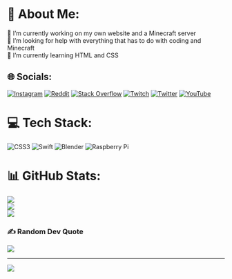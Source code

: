 # 💫 About Me:
🔭 I’m currently working on my own website and a Minecraft server<br>🤝 I’m looking for help with everything that has to do with coding and Minecraft <br>🌱 I’m currently learning HTML and CSS


## 🌐 Socials:
[![Instagram](https://img.shields.io/badge/Instagram-%23E4405F.svg?logo=Instagram&logoColor=white)](https://instagram.com/@mikamoenchmeier) [![Reddit](https://img.shields.io/badge/Reddit-%23FF4500.svg?logo=Reddit&logoColor=white)](https://reddit.com/user/mikamoenchmeier) [![Stack Overflow](https://img.shields.io/badge/-Stackoverflow-FE7A16?logo=stack-overflow&logoColor=white)](https://stackoverflow.com/users/20856674) [![Twitch](https://img.shields.io/badge/Twitch-%239146FF.svg?logo=Twitch&logoColor=white)](https://twitch.tv/mikamoenchmeier) [![Twitter](https://img.shields.io/badge/Twitter-%231DA1F2.svg?logo=Twitter&logoColor=white)](https://twitter.com/mikamoenchmeier) [![YouTube](https://img.shields.io/badge/YouTube-%23FF0000.svg?logo=YouTube&logoColor=white)](https://youtube.com/c/@mikamoenchmeier) 

# 💻 Tech Stack:
![CSS3](https://img.shields.io/badge/css3-%231572B6.svg?style=flat&logo=css3&logoColor=white) ![Swift](https://img.shields.io/badge/swift-F54A2A?style=flat&logo=swift&logoColor=white) ![Blender](https://img.shields.io/badge/blender-%23F5792A.svg?style=flat&logo=blender&logoColor=white) ![Raspberry Pi](https://img.shields.io/badge/-RaspberryPi-C51A4A?style=flat&logo=Raspberry-Pi)
# 📊 GitHub Stats:
![](https://github-readme-stats.vercel.app/api?username=mikamoenchmeier&theme=gruvbox&hide_border=true&include_all_commits=true&count_private=true)<br/>
![](https://github-readme-streak-stats.herokuapp.com/?user=mikamoenchmeier&theme=gruvbox&hide_border=true)<br/>
![](https://github-readme-stats.vercel.app/api/top-langs/?username=mikamoenchmeier&theme=gruvbox&hide_border=true&include_all_commits=true&count_private=true&layout=compact)

### ✍️ Random Dev Quote
![](https://quotes-github-readme.vercel.app/api?type=vetical&theme=gruvbox)

---
[![](https://visitcount.itsvg.in/api?id=mikamoenchmeier&icon=2&color=2)](https://visitcount.itsvg.in)

<!-- Proudly created with GPRM ( https://gprm.itsvg.in ) -->
